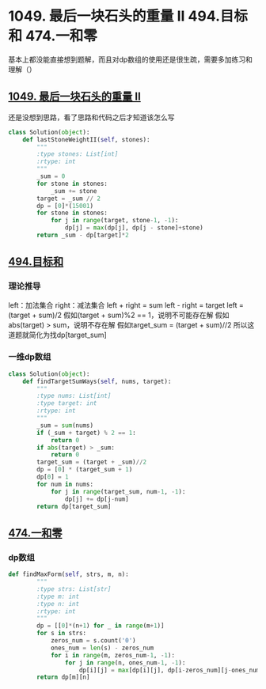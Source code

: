 # 1049. 最后一块石头的重量 II 494.目标和 474.一和零
基本上都没能直接想到题解，而且对dp数组的使用还是很生疏，需要多加练习和理解（）
## [1049. 最后一块石头的重量 II](https://leetcode.cn/problems/last-stone-weight-ii/description/)
还是没想到思路，看了思路和代码之后才知道该怎么写
```python
class Solution(object):
    def lastStoneWeightII(self, stones):
        """
        :type stones: List[int]
        :rtype: int
        """
        _sum = 0
        for stone in stones:
            _sum += stone
        target = _sum // 2
        dp = [0]*(15001)
        for stone in stones:
            for j in range(target, stone-1, -1):
                dp[j] = max(dp[j], dp[j - stone]+stone)
        return _sum - dp[target]*2
```

## [494.目标和](https://leetcode.cn/problems/target-sum/description/)
### 理论推导
left：加法集合
right：减法集合
left + right = sum 
left - right = target
left = (target + sum)/2
假如(target  + sum)%2 == 1，说明不可能存在解
假如abs(target) > sum，说明不存在解
假如target_sum = (target + sum)//2
所以这道题就简化为找dp[target_sum]
### 一维dp数组
```python
class Solution(object):
    def findTargetSumWays(self, nums, target):
        """
        :type nums: List[int]
        :type target: int
        :rtype: int
        """
        _sum = sum(nums)
        if (_sum + target) % 2 == 1:
            return 0 
        if abs(target) > _sum:
            return 0
        target_sum = (target + _sum)//2
        dp = [0] * (target_sum + 1)
        dp[0] = 1
        for num in nums:
            for j in range(target_sum, num-1, -1):
                dp[j] += dp[j-num]
        return dp[target_sum]
```

## [474.一和零](https://leetcode.cn/problems/ones-and-zeroes/description/)
### dp数组
```python
def findMaxForm(self, strs, m, n):
        """
        :type strs: List[str]
        :type m: int
        :type n: int
        :rtype: int
        """
        dp = [[0]*(n+1) for _ in range(m+1)]
        for s in strs:
            zeros_num = s.count('0')
            ones_num = len(s) - zeros_num
            for i in range(m, zeros_num-1, -1):
                for j in range(n, ones_num-1, -1):
                    dp[i][j] = max[dp[i][j], dp[i-zeros_num][j-ones_num]+1
        return dp[m][n]
```
